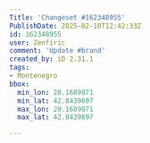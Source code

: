 ```yaml
---
Title: 'Changeset #162348955'
PublishDate: 2025-02-10T12:42:33Z
id: 162348955
user: Zenfiric
comment: 'Update #brand'
created_by: iD 2.31.1
tags:
- Montenegro
bbox:
  min_lon: 20.1689071
  min_lat: 42.8439697
  max_lon: 20.1689071
  max_lat: 42.8439697

---
```

